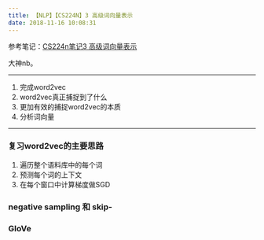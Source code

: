```yaml
---
title: 【NLP】【CS224N】3 高级词向量表示
date: 2018-11-16 10:08:31
---
```

参考笔记：[CS224n笔记3 高级词向量表示](http://www.hankcs.com/nlp/cs224n-advanced-word-vector-representations.html)  

大神nb。


---

1. 完成word2vec
2. word2vec真正捕捉到了什么
3. 更加有效的捕捉word2vec的本质
4. 分析词向量

---
### 复习word2vec的主要思路

1. 遍历整个语料库中的每个词
2. 预测每个词的上下文
3. 在每个窗口中计算梯度做SGD

### negative sampling 和 skip-

### GloVe
